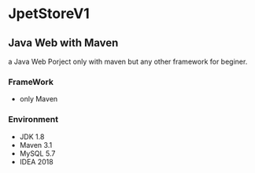 # JpetStoreV1

## Java Web with Maven
a Java Web Porject only with maven but any other framework for beginer.

### FrameWork
- only Maven

### Environment
- JDK 1.8
- Maven 3.1
- MySQL 5.7
- IDEA 2018

